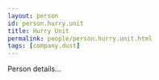 ```yaml
---
layout: person
id: person.hurry.unit
title: Hurry Unit
permalink: people/person.hurry.unit.html
tags: [company.dust]
---
```


Person details...